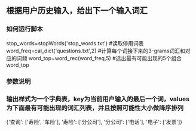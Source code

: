 ## 根据用户历史输入，给出下一个输入词汇

### 如何运行脚本

stop_words=stopWords('stop_words.txt')  #读取停用词表 
word_freq=cal_dict('questions.txt',2)  #计算每个词接下来的3-grams词汇和对应的词频 
word_top=word_rec(word_freq,5) #选出最有可能出现的5个组合 
word_top

### 参数说明



### 输出样式为一个字典表，key为当前用户输入的最后一个词，values为下面最有可能出现的词汇列表，并且按照可能性大小做降序排列 

{'查询': ['寿险', '车险'],
 '寿险': ['分公司'],
 '分公司': ['电话'],
 '电子': ['发票']}
 



